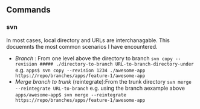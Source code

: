 ## Commands
### svn 
In most cases, local directory and URLs are interchanagable. This docuemnts the most common scenarios I have encountered.
* *Branch* : From one level above the directory to branch `svn copy --revision ##### ./directory-to-branch URL-to-branch-directory-under` e.g. `apps$ svn copy --revision 1234 ./awesome-app https://repo/branches/apps/feature-1/awesome-app`
* *Merge branch to trunk* (reintegrate):From the trunk directory `svn merge --reintegrate URL-to-branch` e.g. using the branch aexample above `apps/awesome-app$ svn merge --reintegrate https://repo/branches/apps/feature-1/awesome-app`
